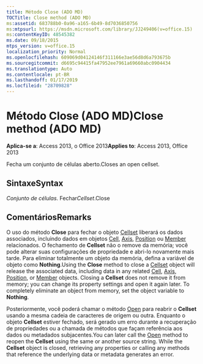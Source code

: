 ```yaml
---
title: Método Close (ADO MD)
TOCTitle: Close method (ADO MD)
ms:assetid: 683788b0-0a96-a165-6b49-8d7036850756
ms:mtpsurl: https://msdn.microsoft.com/library/JJ249406(v=office.15)
ms:contentKeyID: 48545382
ms.date: 09/18/2015
mtps_version: v=office.15
localization_priority: Normal
ms.openlocfilehash: 609069d04124146f311166e3ae56d8d6a793675b
ms.sourcegitcommit: d6695c94415fa47952ee7961a69660abc0904434
ms.translationtype: Auto
ms.contentlocale: pt-BR
ms.lasthandoff: 01/17/2019
ms.locfileid: "28709828"
---
```

# <a name="close-method-ado-md"></a><span data-ttu-id="52398-102">Método Close (ADO MD)</span><span class="sxs-lookup"><span data-stu-id="52398-102">Close method (ADO MD)</span></span>


<span data-ttu-id="52398-103">**Aplica-se a**: Access 2013, o Office 2013</span><span class="sxs-lookup"><span data-stu-id="52398-103">**Applies to**: Access 2013, Office 2013</span></span>

<span data-ttu-id="52398-104">Fecha um conjunto de células aberto.</span><span class="sxs-lookup"><span data-stu-id="52398-104">Closes an open cellset.</span></span>

## <a name="syntax"></a><span data-ttu-id="52398-105">Sintaxe</span><span class="sxs-lookup"><span data-stu-id="52398-105">Syntax</span></span>

<span data-ttu-id="52398-106">*Conjunto de células*. Fechar</span><span class="sxs-lookup"><span data-stu-id="52398-106">*Cellset*.Close</span></span>

## <a name="remarks"></a><span data-ttu-id="52398-107">Comentários</span><span class="sxs-lookup"><span data-stu-id="52398-107">Remarks</span></span>

<span data-ttu-id="52398-p101">O uso do método **Close** para fechar o objeto [Cellset](cellset-object-ado-md.md) liberará os dados associados, incluindo dados em objetos [Cell](cell-object-ado-md.md), [Axis](axis-object-ado-md.md), [Position](position-object-ado-md.md) ou [Member](member-object-ado-md.md) relacionados. O fechamento de **Cellset** não o remove da memória; você pode alterar suas configurações de propriedade e abri-lo novamente mais tarde. Para eliminar totalmente um objeto da memória, defina a variável de objeto como **Nothing**.</span><span class="sxs-lookup"><span data-stu-id="52398-p101">Using the **Close** method to close a [Cellset](cellset-object-ado-md.md) object will release the associated data, including data in any related [Cell](cell-object-ado-md.md), [Axis](axis-object-ado-md.md), [Position](position-object-ado-md.md), or [Member](member-object-ado-md.md) objects. Closing a **Cellset** does not remove it from memory; you can change its property settings and open it again later. To completely eliminate an object from memory, set the object variable to **Nothing**.</span></span>

<span data-ttu-id="52398-p102">Posteriormente, você poderá chamar o método [Open](open-method-ado-md.md) para reabrir o **Cellset** usando a mesma cadeia de caracteres de origem ou outra. Enquanto o objeto **Cellset** estiver fechado, será gerado um erro durante a recuperação de propriedades ou a chamada de métodos que façam referência aos dados ou metadados subjacentes.</span><span class="sxs-lookup"><span data-stu-id="52398-p102">You can later call the [Open](open-method-ado-md.md) method to reopen the **Cellset** using the same or another source string. While the **Cellset** object is closed, retrieving any properties or calling any methods that reference the underlying data or metadata generates an error.</span></span>

